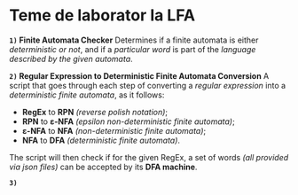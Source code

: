 # **Teme de laborator la LFA**

**`1)` Finite Automata Checker** Determines if a finite automata is either *deterministic or not*, and if a *particular word* is part of the *language described by the given automata*.

**`2)` Regular Expression to Deterministic Finite Automata Conversion** A script that goes through each step of converting a *regular expression* into a *deterministic finite automata*, as it follows: 
- **RegEx** to **RPN** *(reverse polish notation)*;
- **RPN** to **ε-NFA** *(epsilon non-deterministic finite automata)*;
- **ε-NFA** to **NFA** *(non-deterministic finite automata)*;
- **NFA** to **DFA** *(deterministic finite automata)*.

The script will then check if for the given RegEx, a set of words *(all provided via json files)* can be accepted by its **DFA machine**.

**`3)`**
